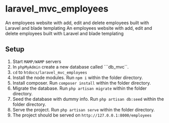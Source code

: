 # laravel_mvc_employees
An employees website with add, edit and delete employees built with Laravel and blade templating	An employees website with add, edit and delete employees built with Laravel and blade templating

## Setup
1. Start ```MAMP/WAMP``` servers
2. In ```phpMyAdmin``` create a new database called ```db_mvc``. 
3. ```cd``` to ```htdocs/laravel_mvc_employees``` 
4. Install the node modules. Run ```npm i``` within the folder directory.
5. Install composer. Run ```composer install``` within the folder directory. 
6. Migrate the database. Run ```php artisan migrate``` within the folder directory.
7. Seed the database with dummy info. Run ```php artisan db:seed``` within the folder directory.
8. Serve the project. Run ```php artisan serve``` within the folder directory. 
9. The project should be served on ```http://127.0.0.1:8000/employees```
